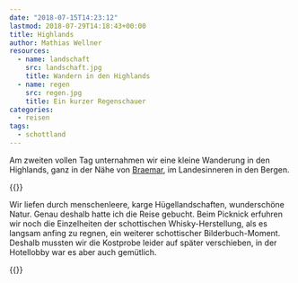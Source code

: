 ```yaml
---
date: "2018-07-15T14:23:12"
lastmod: 2018-07-29T14:18:43+00:00
title: Highlands
author: Mathias Wellner
resources:
  - name: landschaft
    src: landschaft.jpg
    title: Wandern in den Highlands
  - name: regen
    src: regen.jpg
    title: Ein kurzer Regenschauer
categories:
  - reisen
tags:
  - schottland
---
```

Am zweiten vollen Tag unternahmen wir eine kleine Wanderung in den Highlands, ganz in der Nähe von [Braemar](https://de.wikipedia.org/wiki/Braemar), im Landesinneren in den Bergen. 
<!--more-->

{{<responsive-image name="landschaft">}}

Wir liefen durch menschenleere, karge Hügellandschaften, wunderschöne Natur. Genau deshalb hatte ich die Reise gebucht. Beim Picknick erfuhren wir noch die Einzelheiten der schottischen Whisky-Herstellung, als es langsam anfing zu regnen, ein weiterer schottischer Bilderbuch-Moment. Deshalb mussten wir die Kostprobe leider auf später verschieben, in der Hotellobby war es aber auch gemütlich. 

{{<responsive-image name="regen">}}

